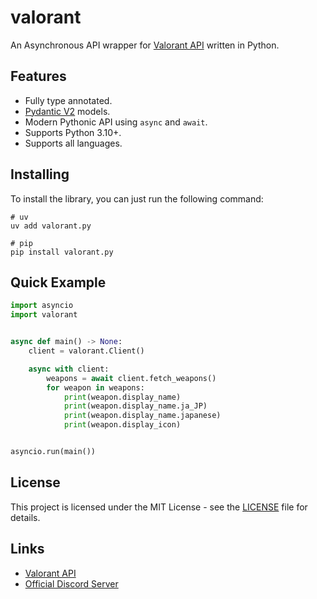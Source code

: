 # valorant
An Asynchronous API wrapper for [Valorant API](https://valorant-api.com) written in Python.

## Features
- Fully type annotated.
- [Pydantic V2](https://docs.pydantic.dev/latest/) models.
- Modern Pythonic API using `async` and  `await`.
- Supports Python 3.10+.
- Supports all languages.
<!-- TODO: supports caching -->

## Installing
To install the library, you can just run the following command:
```
# uv
uv add valorant.py

# pip
pip install valorant.py
```
 
## Quick Example
```py
import asyncio
import valorant


async def main() -> None:
    client = valorant.Client()

    async with client:
        weapons = await client.fetch_weapons()
        for weapon in weapons:
            print(weapon.display_name)
            print(weapon.display_name.ja_JP)
            print(weapon.display_name.japanese)
            print(weapon.display_icon)


asyncio.run(main())
```


## License
This project is licensed under the MIT License - see the [LICENSE](LICENSE) file for details.

<!-- ## Project inspired by
- [discord.py](https://github.com/Rapptz/discord.py) the Discord API wrapper for Python.  -->

<!-- ## Support
- [Discord Server](https://discord.com/invite/) -->

## Links
- [Valorant API](https://valorant-api.com)
- [Official Discord Server](https://discord.com/invite/9V5MWgD)